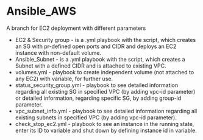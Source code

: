 # Ansible_AWS
A branch for EC2 deployment with different parameters

- EC2 & Security group - is a .yml playbook with the script, which creates an SG with pr-defined open ports and CIDR and deploys an EC2 instance with non-default volume.
- Ansible_Subnet - is a .yml playbook with the script, which creates a Subnet with a defined CIDR and is attached to existing VPC.
- volumes.yml - playbook to create independent volume (not attached to any EC2) with variable, for further use.
- status_security_group.yml -  playbook to see detailed information regarding all existing SG in specified VPC (by adding vpc-id parameter) or detailed information, regarding specific SG, by adding group-id parameter.
- vpc_subnet_info.yml - playbook to see detailed information regarding all existing subnets in specified VPC (by adding vpc-id parameter).
- check_stop_ec2.yml - playbook to see an instance in the running state, enter its ID to variable and shut down by defining instance id in variable. 
